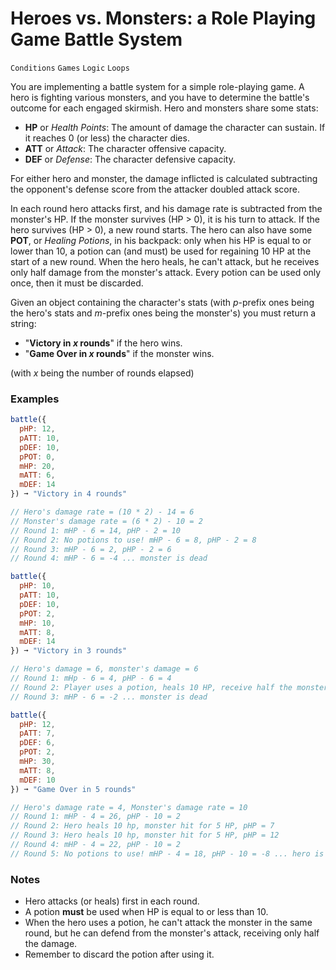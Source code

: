 # Heroes vs. Monsters: a Role Playing Game Battle System

`Conditions` `Games` `Logic` `Loops`

You are implementing a battle system for a simple role-playing game. A hero is fighting various monsters, and you have to determine the battle's outcome for each engaged skirmish. Hero and monsters share some stats:

- **HP** or _Health Points_: The amount of damage the character can sustain. If it reaches 0 (or less) the character dies.
- **ATT** or _Attack_: The character offensive capacity.
- **DEF** or _Defense_: The character defensive capacity.

For either hero and monster, the damage inflicted is calculated subtracting the opponent's defense score from the attacker doubled attack score.

In each round hero attacks first, and his damage rate is subtracted from the monster's HP. If the monster survives (HP > 0), it is his turn to attack. If the hero survives (HP > 0), a new round starts. The hero can also have some **POT**, or _Healing Potions_, in his backpack: only when his HP is equal to or lower than 10, a potion can (and must) be used for regaining 10 HP at the start of a new round. When the hero heals, he can't attack, but he receives only half damage from the monster's attack. Every potion can be used only once, then it must be discarded.

Given an object containing the character's stats (with _p_-prefix ones being the hero's stats and _m_-prefix ones being the monster's) you must return a string:

- "**Victory in _x_ rounds**" if the hero wins.
- "**Game Over in _x_ rounds**" if the monster wins.

(with _x_ being the number of rounds elapsed)

### Examples

```js
battle({
  pHP: 12,
  pATT: 10,
  pDEF: 10,
  pPOT: 0,
  mHP: 20,
  mATT: 6,
  mDEF: 14
}) ➞ "Victory in 4 rounds"

// Hero's damage rate = (10 * 2) - 14 = 6
// Monster's damage rate = (6 * 2) - 10 = 2
// Round 1: mHP - 6 = 14, pHP - 2 = 10
// Round 2: No potions to use! mHP - 6 = 8, pHP - 2 = 8
// Round 3: mHP - 6 = 2, pHP - 2 = 6
// Round 4: mHP - 6 = -4 ... monster is dead

battle({
  pHP: 10,
  pATT: 10,
  pDEF: 10,
  pPOT: 2,
  mHP: 10,
  mATT: 8,
  mDEF: 14
}) ➞ "Victory in 3 rounds"

// Hero's damage = 6, monster's damage = 6
// Round 1: mHp - 6 = 4, pHP - 6 = 4
// Round 2: Player uses a potion, heals 10 HP, receive half the monster damage, pHP = 11
// Round 3: mHP - 6 = -2 ... monster is dead

battle({
  pHP: 12,
  pATT: 7,
  pDEF: 6,
  pPOT: 2,
  mHP: 30,
  mATT: 8,
  mDEF: 10
}) ➞ "Game Over in 5 rounds"

// Hero's damage rate = 4, Monster's damage rate = 10
// Round 1: mHP - 4 = 26, pHP - 10 = 2
// Round 2: Hero heals 10 hp, monster hit for 5 HP, pHP = 7
// Round 3: Hero heals 10 hp, monster hit for 5 HP, pHP = 12
// Round 4: mHP - 4 = 22, pHP - 10 = 2
// Round 5: No potions to use! mHP - 4 = 18, pHP - 10 = -8 ... hero is dead
```

### Notes

- Hero attacks (or heals) first in each round.
- A potion **must** be used when HP is equal to or less than 10.
- When the hero uses a potion, he can't attack the monster in the same round, but he can defend from the monster's attack, receiving only half the damage.
- Remember to discard the potion after using it.
